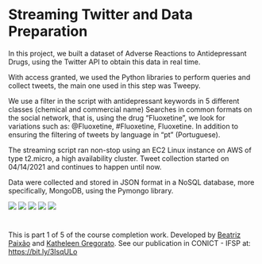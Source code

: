 # Streaming Twitter and Data Preparation

<p>In this project, we built a dataset of Adverse Reactions to Antidepressant Drugs, using the Twitter API to obtain this data in real time.

With access granted, we used the Python libraries to perform queries and collect tweets, the main one used in this step was Tweepy.
</p>
<p>
We use a filter in the script with antidepressant keywords in 5 different classes (chemical and commercial name)
Searches in common formats on the social network, that is, using the drug “Fluoxetine”, we look for variations such as: @Fluoxetine, #Fluoxetine, Fluoxetine. In addition to ensuring the filtering of tweets by language in “pt” (Portuguese). <br>
</p>
<p>
The streaming script ran non-stop using an EC2 Linux instance on AWS of type t2.micro, a high availability cluster. Tweet collection started on 04/14/2021 and continues to happen until now.
</p>
<p>
Data were collected and stored in JSON format in a NoSQL database, more specifically, MongoDB, using the Pymongo library.
</p>
<a href="https://developer.twitter.com/en/docs/twitter-api" target="_blank"><img src="https://img.shields.io/badge/Twitter-1DA1F2?style=for-the-badge&logo=twitter&logoColor=white" target="_blank"></a> <a href="https://www.python.org/" target="_blank"><img src="https://img.shields.io/badge/Python-FFD43B?style=for-the-badge&logo=python&logoColor=darkgreen" target="_blank"></a> <a href="https://code.visualstudio.com/" target="_blank"><img src="https://img.shields.io/badge/Visual_Studio_Code-0078D4?style=for-the-badge&logo=visual%20studio%20code&logoColor=white" target="_blank"></a> <a href="https://aws.amazon.com/pt" target="_blank"><img src="https://img.shields.io/badge/Amazon_AWS-232F3E?style=for-the-badge&logo=amazon-aws&logoColor=white" target="_blank"></a></a> <a href="https://www.mongodb.com/pt-br" target="_blank"><img src="https://img.shields.io/badge/MongoDB-4EA94B?style=for-the-badge&logo=mongodb&logoColor=white" target="_blank"></a>



#
This is part 1 of 5 of the course completion work. Developed by <a href="https://github.com/bpaixao">Beatriz Paixão</a> and <a href="https://github.com/katheleen-gregorato">Katheleen Gregorato</a>. See our publication in CONICT - IFSP at: https://bit.ly/3IsqULo
